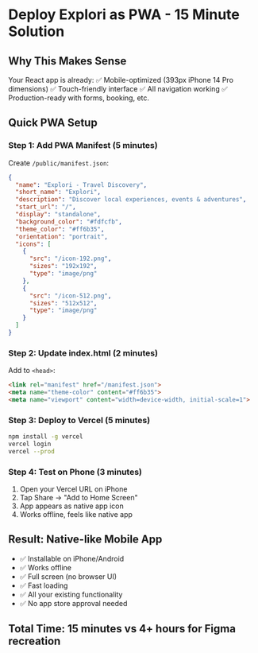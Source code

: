 # Deploy Explori as PWA - 15 Minute Solution

## Why This Makes Sense
Your React app is already:
✅ Mobile-optimized (393px iPhone 14 Pro dimensions)
✅ Touch-friendly interface
✅ All navigation working
✅ Production-ready with forms, booking, etc.

## Quick PWA Setup

### Step 1: Add PWA Manifest (5 minutes)
Create `/public/manifest.json`:
```json
{
  "name": "Explori - Travel Discovery",
  "short_name": "Explori",
  "description": "Discover local experiences, events & adventures",
  "start_url": "/",
  "display": "standalone",
  "background_color": "#fdfcfb",
  "theme_color": "#ff6b35",
  "orientation": "portrait",
  "icons": [
    {
      "src": "/icon-192.png",
      "sizes": "192x192",
      "type": "image/png"
    },
    {
      "src": "/icon-512.png", 
      "sizes": "512x512",
      "type": "image/png"
    }
  ]
}
```

### Step 2: Update index.html (2 minutes)
Add to `<head>`:
```html
<link rel="manifest" href="/manifest.json">
<meta name="theme-color" content="#ff6b35">
<meta name="viewport" content="width=device-width, initial-scale=1">
```

### Step 3: Deploy to Vercel (5 minutes)
```bash
npm install -g vercel
vercel login
vercel --prod
```

### Step 4: Test on Phone (3 minutes)
1. Open your Vercel URL on iPhone
2. Tap Share → "Add to Home Screen"  
3. App appears as native app icon
4. Works offline, feels like native app

## Result: Native-like Mobile App
- ✅ Installable on iPhone/Android
- ✅ Works offline
- ✅ Full screen (no browser UI)
- ✅ Fast loading
- ✅ All your existing functionality
- ✅ No app store approval needed

## Total Time: 15 minutes vs 4+ hours for Figma recreation